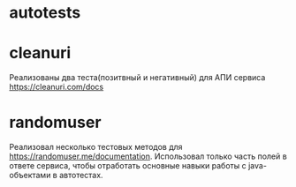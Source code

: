 # autotests

# cleanuri
Реализованы два теста(позитвный и негативный) для АПИ сервиса https://cleanuri.com/docs

# randomuser

Реализовал несколько тестовых методов для https://randomuser.me/documentation. Использовал только часть полей в ответе сервиса, чтобы отработать основные навыки работы с java-объектами в автотестах.
